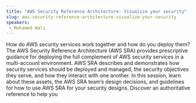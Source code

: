 ```yaml
---
title: "AWS Security Reference Architecture: Visualize your security"
slug: aws-security-reference-architecture-visualize-your-security
speakers:
 - Mohamed Wali
---
```


How do AWS security services work together and how do you deploy them? The AWS Security Reference Architecture (AWS SRA) provides prescriptive guidance for deploying the full complement of AWS security services in a multi-account environment. AWS SRA describes and demonstrates how security services should be deployed and managed, the security objectives they serve, and how they interact with one another. In this session, learn about these assets, the AWS SRA team’s design decisions, and guidelines for how to use AWS SRA for your security designs. Discover an authoritative reference to help you